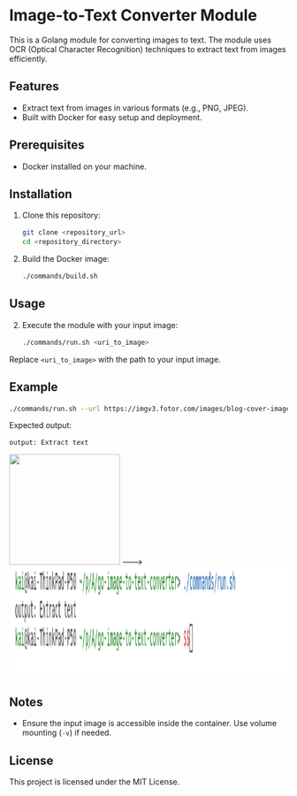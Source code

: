 # Image-to-Text Converter Module

This is a Golang module for converting images to text. The module uses OCR (Optical Character Recognition) techniques to extract text from images efficiently.

## Features
- Extract text from images in various formats (e.g., PNG, JPEG).
- Built with Docker for easy setup and deployment.

## Prerequisites
- Docker installed on your machine.

## Installation

1. Clone this repository:
   ```bash
   git clone <repository_url>
   cd <repository_directory>
   ```

2. Build the Docker image:
   ```bash
   ./commands/build.sh
   ```

## Usage
2. Execute the module with your input image:
   ```bash
   ./commands/run.sh <uri_to_image>
   ```

Replace `<uri_to_image>` with the path to your input image.

## Example

```bash
./commands/run.sh --url https://imgv3.fotor.com/images/blog-cover-image/How-to-Make-Text-Stand-Out-And-More-Readable.jpg
```

Expected output:
```
output: Extract text
```

<img width="200px" height="200px" src="https://imgv3.fotor.com/images/blog-cover-image/How-to-Make-Text-Stand-Out-And-More-Readable.jpg"/> --->
<img width="auto" height="200px" src="./Screenshot01.png"/> 

## Notes
- Ensure the input image is accessible inside the container. Use volume mounting (`-v`) if needed.

## License
This project is licensed under the MIT License.
